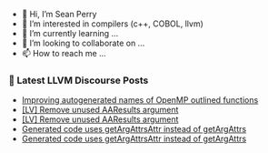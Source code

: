 - 👋 Hi, I’m Sean Perry
- 👀 I’m interested in compilers (c++, COBOL, llvm)
- 🌱 I’m currently learning ...
- 💞️ I’m looking to collaborate on ...
- 📫 How to reach me ...

<!---
s66perry/s66perry is a ✨ special ✨ repository because its `README.md` (this file) appears on your GitHub profile.
You can click the Preview link to take a look at your changes.
--->
### 📕 Latest LLVM Discourse Posts

<!-- DISCOURSE-LLVM:START -->
- [Improving autogenerated names of OpenMP outlined functions](https://discourse.llvm.org/t/improving-autogenerated-names-of-openmp-outlined-functions/62925#post_4)
- [[LV] Remove unused AAResults argument](https://discourse.llvm.org/t/lv-remove-unused-aaresults-argument/68113#post_3)
- [[LV] Remove unused AAResults argument](https://discourse.llvm.org/t/lv-remove-unused-aaresults-argument/68113#post_2)
- [Generated code uses getArgAttrsAttr instead of getArgAttrs](https://discourse.llvm.org/t/generated-code-uses-getargattrsattr-instead-of-getargattrs/68148#post_5)
- [Generated code uses getArgAttrsAttr instead of getArgAttrs](https://discourse.llvm.org/t/generated-code-uses-getargattrsattr-instead-of-getargattrs/68148#post_4)
<!-- DISCOURSE-LLVM:END -->
